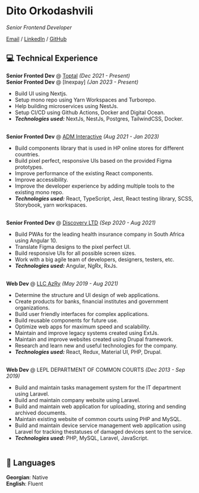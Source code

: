 # Dito Orkodashvili

_Senior Frontend Developer_ <br>

[Email](mailto:d.orkodashvili@gmail.com) / [LinkedIn](https://www.linkedin.com/in/dito-orkodashvili-609a1a82/) / [GitHub](https://github.com/Dito-Orkodashvili)

## 💻 Technical Experience
**Senior Fronted Dev** @ [Toptal](https://www.toptal.com) _(Dec 2021 - Present)_ <br>
**Senior Fronted Dev** @ [Inexpay] _(Jan 2023 - Present)_ <br>
- Build UI using Nextjs.
- Setup mono repo using Yarn Workspaces and Turborepo.
- Help building microservices using NestJs.
- Setup CI/CD using Github Actions, Docker and Digital Ocean.
- **_Technologies used:_** NextJs, NestJs, Postgres, TailwindCSS, Docker.
<br><br>

**Senior Fronted Dev** @ [ADM Interactive](https://www.adm.ee) _(Aug 2021 - Jan 2023)_ <br>
- Build components library that is used in HP online stores for different countries.
- Build pixel perfect, responsive UIs based on the provided Figma prototypes.
- Improve performance of the existing React components.
- Improve accessibility.
- Improve the developer experience by adding multiple tools to the existing mono repo.  
- **_Technologies used:_** React, TypeScript, Jest, React testing library, SCSS, Storybook, yarn workspaces.
  <br><br>
  
**Senior Fronted Dev** @ [Discovery LTD](https://www.discovery.co.za/) _(Sep 2020 - Aug 2021)_ <br>
- Build PWAs for the leading health insurance company in South Africa using Angular 10.
- Translate Figma designs to the pixel perfect UI.
- Build responsive UIs for all possible screen sizes.
- Work with a big agile team of developers, designers, testers, etc.
- **_Technologies used:_** Angular, NgRx, RxJs.
  <br><br>
  
**Web Dev** @ [LLC AzRy](https://azry.com/) _(May 2019 - Aug 2021)_ <br>
- Determine the structure and UI design of web applications.
- Create products for banks, financial institutes and government organizations.
- Build user friendly interfaces for complex applications.
- Build reusable components for future use.
- Optimize web apps for maximum speed and scalability.
- Maintain and improve legacy systems created using ExtJs.
- Maintain and improve websites created using Drupal framework.
- Research and learn new and useful technologies for the company.
- **_Technologies used:_** React, Redux, Material UI, PHP, Drupal.
  <br><br>

**Web Dev** @ LEPL DEPARTMENT OF COMMON COURTS _(Dec 2013 - Sep 2019)_ <br>
- Build and maintain tasks management system for the IT department using Laravel.
- Build and maintain company website using Laravel.
- Build and maintain web application for uploading, storing and sending archived
  documents.
- Maintain existing website of common courts using PHP and MySQL.
- Build and maintain device service management web application using Laravel for
  tracking thestatuses of damaged devices sent to the service.
- **_Technologies used:_** PHP, MySQL, Laravel, JavaScript.
  <br><br>

## 💬 Languages

**Georgian**: Native <br>
**English**: Fluent
<br><br>
